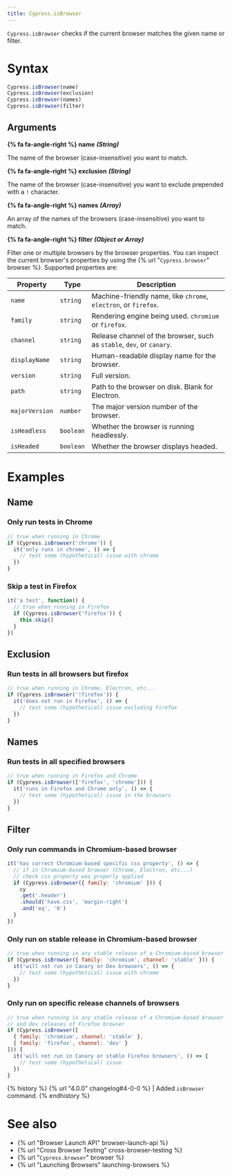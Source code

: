 ```yaml
---
title: Cypress.isBrowser
---
```


`Cypress.isBrowser` checks if the current browser matches the given name or filter.

# Syntax

```javascript
Cypress.isBrowser(name)
Cypress.isBrowser(exclusion)
Cypress.isBrowser(names)
Cypress.isBrowser(filter)
```

## Arguments

**{% fa fa-angle-right %} name**  ***(String)***

The name of the browser (case-insensitive) you want to match.

**{% fa fa-angle-right %} exclusion**  ***(String)***

The name of the browser (case-insensitive) you want to exclude prepended with a `!` character.

**{% fa fa-angle-right %} names**  ***(Array)***

An array of the names of the browsers (case-insensitive) you want to match.

**{% fa fa-angle-right %} filter**  ***(Object or Array)***

Filter one or multiple browsers by the browser properties. You can inspect the current browser's properties by using the {% url "`Cypress.browser`" browser %}. Supported properties are:

Property | Type | Description
--- | --- | ---
`name`| `string` | Machine-friendly name, like `chrome`, `electron`, or `firefox`.
`family` | `string` | Rendering engine being used. `chromium` or `firefox`.
`channel` | `string` | Release channel of the browser, such as `stable`, `dev`, or `canary`.
`displayName` | `string` | Human-readable display name for the browser.
`version` | `string` | Full version.
`path` | `string` | Path to the browser on disk. Blank for Electron.
`majorVersion` | `number` | The major version number of the browser.
`isHeadless` | `boolean` | Whether the browser is running headlessly.
`isHeaded` | `boolean` | Whether the browser displays headed.

# Examples

## Name

### Only run tests in Chrome

```javascript
// true when running in Chrome
if (Cypress.isBrowser('chrome')) {
  it('only runs in chrome', () => {
    // test some (hypothetical) issue with chrome
  })
}
```

### Skip a test in Firefox

```javascript
it('a test', function() {
  // true when running in Firefox
  if (Cypress.isBrowser('firefox')) {
    this.skip()
  }
})
```

## Exclusion

### Run tests in all browsers but firefox

```javascript
// true when running in Chrome, Electron, etc...
if (Cypress.isBrowser('!firefox')) {
  it('does not run in Firefox', () => {
    // test some (hypothetical) issue excluding Firefox
  })
}
```

## Names

### Run tests in all specified browsers

```javascript
// true when running in Firefox and Chrome
if (Cypress.isBrowser(['firefox', 'chrome'])) {
  it('runs in Firefox and Chrome only', () => {
    // test some (hypothetical) issue in the browsers
  })
}
```

## Filter

### Only run commands in Chromium-based browser

```javascript
it('has correct Chromium-based specific css property', () => {
  // if in Chromium-based browser (Chrome, Electron, etc...)
  // check css property was properly applied
  if (Cypress.isBrowser({ family: 'chromium' })) {
    cy
    .get('.header')
    .should('have.css', 'margin-right')
    .and('eq', '0')
  }
})
```

### Only run on stable release in Chromium-based browser

```javascript
// true when running in any stable release of a Chromium-based browser
if (Cypress.isBrowser({ family: 'chromium', channel: 'stable' })) {
  it('will not run in Canary or Dev browsers', () => {
    // test some (hypothetical) issue with chrome
  })
}
```

### Only run on specific release channels of browsers

```javascript
// true when running in any stable release of a Chromium-based browser
// and dev releases of Firefox browser
if (Cypress.isBrowser([
  { family: 'chromium', channel: 'stable' },
  { family: 'firefox', channel: 'dev' }
])) {
  it('will not run in Canary or stable Firefox browsers', () => {
    // test some (hypothetical) issue
  })
}
```

{% history %}
{% url "4.0.0" changelog#4-0-0 %} | Added `isBrowser` command.
{% endhistory %}

# See also

- {% url "Browser Launch API" browser-launch-api %}
- {% url "Cross Browser Testing" cross-browser-testing %}
- {% url "`Cypress.browser`" browser %}
- {% url "Launching Browsers" launching-browsers %}

